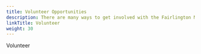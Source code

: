 ```yaml
---
title: Volunteer Opportunities
description: There are many ways to get involved with the Fairlington Moms' Club.
linkTitle: Volunteer
weight: 30
---
```


Volunteer